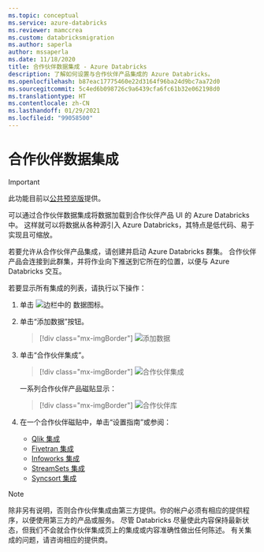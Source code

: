 ```yaml
---
ms.topic: conceptual
ms.service: azure-databricks
ms.reviewer: mamccrea
ms.custom: databricksmigration
ms.author: saperla
author: mssaperla
ms.date: 11/18/2020
title: 合作伙伴数据集成 - Azure Databricks
description: 了解如何设置与合作伙伴产品集成的 Azure Databricks。
ms.openlocfilehash: b87eac17775460e22d3164f96ba24d9bc7aa72d0
ms.sourcegitcommit: 5c4ed6b098726c9a6439cfa6fc61b32e062198d0
ms.translationtype: HT
ms.contentlocale: zh-CN
ms.lasthandoff: 01/29/2021
ms.locfileid: "99058500"
---
```

# <a name="partner-data-integrations"></a>合作伙伴数据集成

> [!IMPORTANT]
>
> 此功能目前以[公共预览版](../../release-notes/release-types.md)提供。

可以通过合作伙伴数据集成将数据加载到合作伙伴产品 UI 的 Azure Databricks 中。 这样就可以将数据从各种源引入 Azure Databricks，其特点是低代码、易于实现且可缩放。

若要允许从合作伙伴产品集成，请创建并启动 Azure Databricks 群集。 合作伙伴产品会连接到此群集，并将作业向下推送到它所在的位置，以便与 Azure Databricks 交互。

若要显示所有集成的列表，请执行以下操作：

1. 单击 ![边栏中的](../../_static/images/icons/data-icon.png) 数据图标。
2. 单击“添加数据”按钮。

   > [!div class="mx-imgBorder"]
   > ![添加数据](../../_static/images/tables/add-data.png)

3. 单击“合作伙伴集成”。

   > [!div class="mx-imgBorder"]
   > ![合作伙伴集成](../../_static/images/third-party-integrations/partner-integrations.png)

   一系列合作伙伴产品磁贴显示：

   > [!div class="mx-imgBorder"]
   > ![合作伙伴库](../../_static/images/third-party-integrations/partner-gallery-azure.png)

4. 在一个合作伙伴磁贴中，单击“设置指南”或参阅：

   * [Qlik 集成](qlik.md)
   * [Fivetran 集成](fivetran.md)
   * [Infoworks 集成](infoworks.md)
   * [StreamSets 集成](streamsets.md)
   * [Syncsort 集成](syncsort.md)

> [!NOTE]
>
> 除非另有说明，否则合作伙伴集成由第三方提供。你的帐户必须有相应的提供程序，以便使用第三方的产品或服务。  尽管 Databricks 尽量使此内容保持最新状态，但我们不会就合作伙伴集成页上的集成或内容准确性做出任何陈述。 有关集成的问题，请咨询相应的提供商。